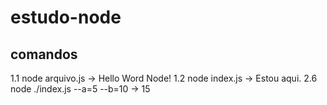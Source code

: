 # estudo-node

## comandos

1.1 node arquivo.js
    -> Hello Word Node!
1.2 node index.js -> Estou aqui.
2.6 node ./index.js --a=5 --b=10  -> 15